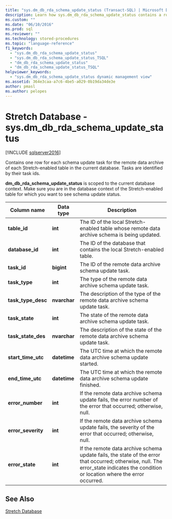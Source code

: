 ```yaml
---
title: "sys.dm_db_rda_schema_update_status (Transact-SQL) | Microsoft Docs"
description: Learn how sys.dm_db_rda_schema_update_status contains a row for each schema update task for the remote data archive of each Stretch-enabled table in the database.
ms.custom: ""
ms.date: "06/10/2016"
ms.prod: sql
ms.reviewer: ""
ms.technology: stored-procedures
ms.topic: "language-reference"
f1_keywords: 
  - "sys.dm_db_rda_schema_update_status"
  - "sys.dm_db_rda_schema_update_status_TSQL"
  - "dm_db_rda_schema_update_status"
  - "dm_db_rda_schema_update_status_TSQL"
helpviewer_keywords: 
  - "sys.dm_db_rda_schema_update_status dynamic management view"
ms.assetid: 364e3caa-a7c6-4be5-a029-0b19da34de3e
author: pmasl 
ms.author: pelopes
---
```

# Stretch Database - sys.dm_db_rda_schema_update_status
[!INCLUDE [sqlserver2016](../../includes/applies-to-version/sqlserver2016.md)]

  Contains one row for each schema update task for the remote data archive of each Stretch-enabled table in the current database. Tasks are identified by their task ids.  
  
 **dm_db_rda_schema_update_status** is scoped to the current database context. Make sure you are in the database context of the Stretch-enabled table for which you want to see schema update status.  
  
|Column name|Data type|Description|  
|-----------------|---------------|-----------------|  
|**table_id**|**int**|The ID of the local Stretch-enabled table whose remote data archive schema is being updated.|  
|**database_id**|**int**|The ID of the database that contains the local Stretch-enabled table.|  
|**task_id**|**bigint**|The ID of the remote data archive schema update task.|  
|**task_type**|**int**|The type of the remote data archive schema update task.|  
|**task_type_desc**|**nvarchar**|The description of the type of the remote data archive schema update task.|  
|**task_state**|**int**|The state of the remote data archive schema update task.|  
|**task_state_des**|**nvarchar**|The description of the state of the remote data archive schema update task.|  
|**start_time_utc**|**datetime**|The UTC time at which the remote data archive schema update started.|  
|**end_time_utc**|**datetime**|The UTC time at which the remote data archive schema update finished.|  
|**error_number**|**int**|If the remote data archive schema update fails, the error number of the error that occurred; otherwise, null.|  
|**error_severity**|**int**|If the remote data archive schema update fails, the severity of the error that occurred; otherwise, null.|  
|**error_state**|**int**|If the remote data archive schema update fails, the state of the error that occurred; otherwise, null. The error_state indicates the condition or location where the error occurred.|  
  
## See Also  
 [Stretch Database](../../sql-server/stretch-database/stretch-database.md)  
  
  
